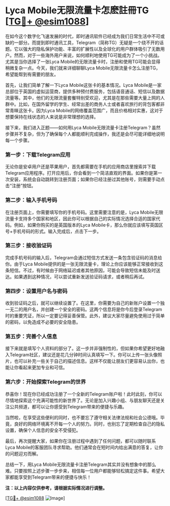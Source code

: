 # Lyca Mobile无限流量卡怎麽註冊TG [[TG💪+ @esim1088](https://t.me/s/esim1088)]

在如今这个数字化飞速发展的时代，即时通讯软件已经成为我们日常生活中不可或缺的一部分。而提到即时通讯工具，Telegram（简称TG）无疑是一个绕不开的话题。它以强大的隐私保护功能、丰富的扩展性以及全球化的用户群体吸引了无数用户。然而，对于一些海外用户来说，如何顺利地使用TG可能成为了一个小挑战。尤其是当你选择了一张Lyca Mobile的无限流量卡时，注册和使用TG可能会显得稍微复杂一点。今天，我们就来详细聊聊Lyca Mobile无限流量卡怎么注册TG，希望能帮到有需要的朋友。

首先，让我们简单了解一下Lyca Mobile这张卡的基本情况。Lyca Mobile是一家总部位于英国的虚拟运营商，提供多种预付费服务，包括语音通话、短信以及数据流量等。其中，他们的无限流量套餐特别受欢迎，尤其是在那些需要大量上网的人群中。比如，在国外留学的学生、经常出差的商务人士或者喜欢旅行的背包客都非常青睐这张卡。因为Lyca Mobile的网络覆盖范围广，而且价格相对实惠，这对于想要保持在线状态的人来说是非常理想的选择。

接下来，我们进入正题——如何用Lyca Mobile无限流量卡注册Telegram？虽然步骤并不复杂，但为了确保每个人都能顺利完成操作，我还是会尽可能详细地说明每一个步骤。

### 第一步：下载Telegram应用

无论你是安卓用户还是苹果用户，首先都需要在手机的应用商店里搜索并下载Telegram应用程序。打开应用后，你会看到一个简洁直观的界面。如果你是第一次安装，系统会自动跳转到注册页面；如果你已经注册过其他账号，则需要手动点击“注册”按钮。

### 第二步：输入手机号码

在注册页面上，你需要填写你的手机号码。这里需要注意的是，Lyca Mobile无限流量卡支持多个国家和地区，因此你可以根据自己的实际情况选择合适的国家代码。例如，如果你购买的是英国版本的Lyca Mobile卡，那么你就应该填写英国区号+手机号码的形式。输入完成后，点击下一步。

### 第三步：接收验证码

完成手机号码的输入后，Telegram会通过短信方式发送一条包含验证码的消息给你。由于Lyca Mobile提供的是一张无限流量卡，理论上你应该能够正常接收到这条短信。不过，有时候由于网络延迟或者其他原因，可能会导致短信未能及时送达。如果遇到这种情况，可以尝试重新发送验证码请求，或者稍后再试。

### 第四步：设置用户名与密码

收到验证码之后，就可以继续设置了。在这里，你需要为自己的新账户设置一个独一无二的用户名，并创建一个安全的密码。这两个信息将是你今后登录Telegram时的重要凭证，所以一定要记得妥善保管。此外，建议大家尽量避免使用过于简单的密码，以免造成不必要的安全隐患。

### 第五步：完善个人信息

接下来就是填写个人资料的部分了。这一步并非强制性的，但如果你希望更好地融入Telegram社区，建议还是花几分钟时间认真填写一下。你可以上传一张头像照片，也可以补充一些关于自己的描述信息。这样不仅能让朋友们更容易认出你，也能让你看起来更加专业和可信。

### 第六步：开始探索Telegram的世界

恭喜你！现在你已经成功注册了一个全新的Telegram账户啦！此时此刻，你可以尽情地探索这个充满可能性的新世界了。无论是加入兴趣小组、与朋友聊天还是关注公共频道，都可以让你感受到Telegram带来的便捷与乐趣。

当然啦，在享受这些便利的同时，也不要忘了遵守相关法律法规和社会公德哦。毕竟，良好的网络环境离不开每一个人的努力。同时，也别忘了定期检查自己的隐私设置，确保个人信息的安全不受侵犯。

最后，再次提醒大家，如果你在注册过程中遇到了任何问题，都可以随时联系Lyca Mobile的客服团队寻求帮助。他们通常会在短时间内给出满意的答复，让你的问题迎刃而解。

总结一下，用Lyca Mobile无限流量卡注册Telegram其实并没有想象中的那么难。只要按照上述步骤一步步来，相信每一位用户都能够轻松搞定这件事。希望大家都能享受到Telegram带来的便捷与快乐！

**注：以上内容仅供参考，请根据实际情况进行调整。**

[[TG💪+ @esim1088](https://t.me/s/esim1088) ![Image](https://i.postimg.cc/4NQfJmqS/Snipaste-2025-05-13-00-14-12.png)]